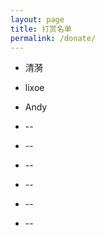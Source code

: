 ```yaml
---
layout: page
title: 打赏名单
permalink: /donate/
---
```


+ 清漪

+ lixoe

+ Andy

+ --

+ --

+ --

+ --

+ --

+ --

